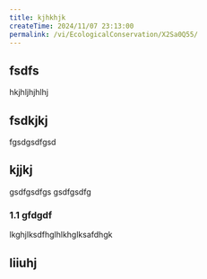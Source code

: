 ```yaml
---
title: kjhkhjk
createTime: 2024/11/07 23:13:00
permalink: /vi/EcologicalConservation/X2Sa0Q55/
---
```



## fsdfs
hkjhljhjhlhj
## fsdkjkj

fgsdgsdfgsd

## kjjkj

gsdfgsdfgs
gsdfgsdfg

### 1.1 gfdgdf


lkghjlksdfhglhlkhglksafdhgk

## liiuhj

